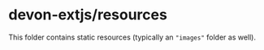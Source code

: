 # devon-extjs/resources

This folder contains static resources (typically an `"images"` folder as well).
